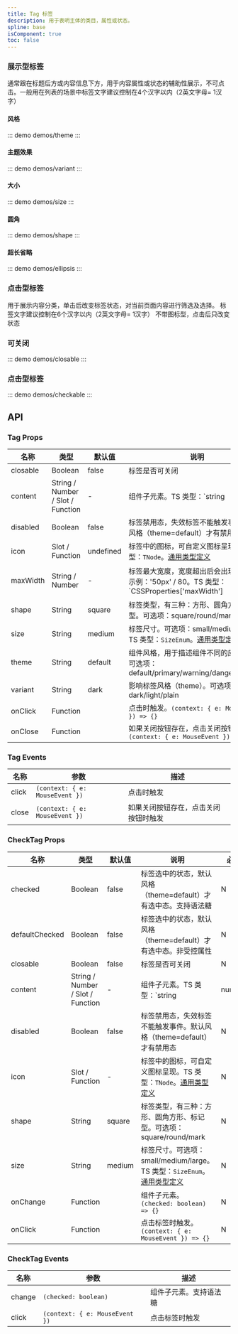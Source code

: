```yaml
---
title: Tag 标签
description: 用于表明主体的类目，属性或状态。
spline: base
isComponent: true
toc: false
---
```


### 展示型标签
通常跟在标题后方或内容信息下方，用于内容属性或状态的辅助性展示，不可点击。一般用在列表的场景中标签文字建议控制在4个汉字以内（2英文字母= 1汉字）

#### 风格

::: demo demos/theme
:::

#### 主题效果

::: demo demos/variant
:::

#### 大小

::: demo demos/size
:::

#### 圆角

::: demo demos/shape
:::

#### 超长省略

::: demo demos/ellipsis
:::

### 点击型标签
用于展示内容分类，单击后改变标签状态，对当前页面内容进行筛选及选择。
标签文字建议控制在6个汉字以内（2英文字母= 1汉字）
不带图标型，点击后只改变状态

### 可关闭

::: demo demos/closable
:::

### 点击型标签

::: demo demos/checkable
:::

## API

### Tag Props
名称 | 类型 | 默认值 | 说明 | 必传
-- | -- | -- | -- | --
closable | Boolean | false | 标签是否可关闭 | N
content | String / Number / Slot / Function | - | 组件子元素。TS 类型：`string | number | TNode`。[通用类型定义](/tdesign-mobile-vue/blob/develop/src/common.ts) | N
disabled | Boolean | false | 标签禁用态，失效标签不能触发事件。默认风格（theme=default）才有禁用态 | N
icon | Slot / Function | undefined | 标签中的图标，可自定义图标呈现。TS 类型：`TNode`。[通用类型定义](/tdesign-mobile-vue/blob/develop/src/common.ts) | N
maxWidth | String / Number | - | 标签最大宽度，宽度超出后会出现省略号。示例：'50px' / 80。TS 类型：`CSSProperties['maxWidth'] | number`。[详细类型定义](/tdesign-mobile-vue/tree/develop/src/tag/type.ts) | N
shape | String | square | 标签类型，有三种：方形、圆角方形、标记型。可选项：square/round/mark | N
size | String | medium | 标签尺寸。可选项：small/medium/large。TS 类型：`SizeEnum`。[通用类型定义](/tdesign-mobile-vue/blob/develop/src/common.ts) | N
theme | String | default | 组件风格，用于描述组件不同的应用场景。可选项：default/primary/warning/danger/success | N
variant | String | dark | 影响标签风格（theme）。可选项：dark/light/plain | N
onClick | Function |  | 点击时触发。`(context: { e: MouseEvent }) => {}` | N
onClose | Function |  | 如果关闭按钮存在，点击关闭按钮时触发。`(context: { e: MouseEvent }) => {}` | N

### Tag Events
名称 | 参数 | 描述
-- | -- | --
click | `(context: { e: MouseEvent })` | 点击时触发
close | `(context: { e: MouseEvent })` | 如果关闭按钮存在，点击关闭按钮时触发


### CheckTag Props
名称 | 类型 | 默认值 | 说明 | 必传
-- | -- | -- | -- | --
checked | Boolean | false | 标签选中的状态，默认风格（theme=default）才有选中态。支持语法糖 | N
defaultChecked | Boolean | false | 标签选中的状态，默认风格（theme=default）才有选中态。非受控属性 | N
closable | Boolean | false | 标签是否可关闭 | N
content | String / Number / Slot / Function | - | 组件子元素。TS 类型：`string | number | TNode`。[通用类型定义](/tdesign-mobile-vue/blob/develop/src/common.ts) | N
disabled | Boolean | false | 标签禁用态，失效标签不能触发事件。默认风格（theme=default）才有禁用态 | N
icon | Slot / Function | - | 标签中的图标，可自定义图标呈现。TS 类型：`TNode`。[通用类型定义](/tdesign-mobile-vue/blob/develop/src/common.ts) | N
shape | String | square | 标签类型，有三种：方形、圆角方形、标记型。可选项：square/round/mark | N
size | String | medium | 标签尺寸。可选项：small/medium/large。TS 类型：`SizeEnum`。[通用类型定义](/tdesign-mobile-vue/blob/develop/src/common.ts) | N
onChange | Function |  | 组件子元素。`(checked: boolean) => {}` | N
onClick | Function |  | 点击标签时触发。`(context: { e: MouseEvent }) => {}` | N

### CheckTag Events
名称 | 参数 | 描述
-- | -- | --
change | `(checked: boolean)` | 组件子元素。支持语法糖
click | `(context: { e: MouseEvent })` | 点击标签时触发
